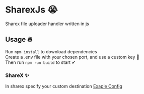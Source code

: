 # SharexJs 😭
Sharex file uploader handler written in js

## Usage 🔥
Run `npm install` to download dependencies  
Create a .env file with your chosen port, and use a custom key  🔐  
Then run `npm run build` to start ✔
### ShareX ✨
In sharex specify your custom destination
[Exaple Config](https://egg.移动/zfOAgrEkddbB.png)
